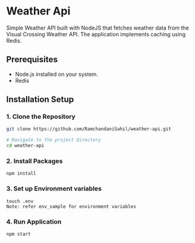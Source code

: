 # Weather Api

Simple Weather API built with NodeJS that fetches weather data from the Visual Crossing Weather API. The application implements caching using Redis.

## Prerequisites

-   Node.js installed on your system.
-   Redis

## Installation Setup

### 1. Clone the Repository

```bash
git clone https://github.com/RamchandaniSahil/weather-api.git

# Navigate to the project Directory
cd weather-api
```

### 2. Install Packages

```
npm install
```

### 3. Set up Environment variables

```
touch .env
Note: refer env_sample for environment variables
```

### 4. Run Application

```
npm start
```
